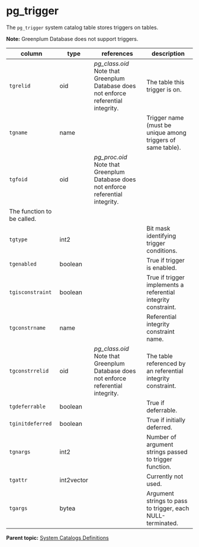 # pg\_trigger 

The `pg_trigger` system catalog table stores triggers on tables.

**Note:** Greenplum Database does not support triggers.

|column|type|references|description|
|------|----|----------|-----------|
|`tgrelid`|oid|*pg\_class.oid*<br/>Note that Greenplum Database does not enforce referential integrity.<br/>|The table this trigger is on.|
|`tgname`|name| |Trigger name \(must be unique among triggers of same table\).|
|`tgfoid`|oid|*pg\_proc.oid*<br/>Note that Greenplum Database does not enforce referential integrity.<br/>
|The function to be called.|
|`tgtype`|int2| |Bit mask identifying trigger conditions.|
|`tgenabled`|boolean| |True if trigger is enabled.|
|`tgisconstraint`|boolean| |True if trigger implements a referential integrity constraint.|
|`tgconstrname`|name| |Referential integrity constraint name.|
|`tgconstrrelid`|oid|*pg\_class.oid*<br/>Note that Greenplum Database does not enforce referential integrity.<br/>|The table referenced by an referential integrity constraint.|
|`tgdeferrable`|boolean| |True if deferrable.|
|`tginitdeferred`|boolean| |True if initially deferred.|
|`tgnargs`|int2| |Number of argument strings passed to trigger function.|
|`tgattr`|int2vector| |Currently not used.|
|`tgargs`|bytea| |Argument strings to pass to trigger, each NULL-terminated.|

**Parent topic:** [System Catalogs Definitions](../system_catalogs/catalog_ref-html.html)

